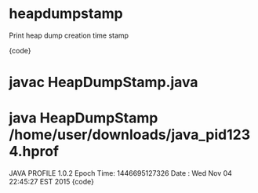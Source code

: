 # heapdumpstamp
Print heap dump creation time stamp

{code}
# javac HeapDumpStamp.java
# java HeapDumpStamp /home/user/downloads/java_pid1234.hprof
JAVA PROFILE 1.0.2
Epoch Time: 1446695127326
Date      : Wed Nov 04 22:45:27 EST 2015
{code}
